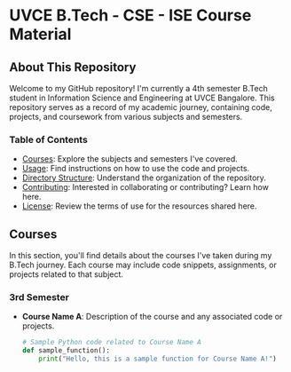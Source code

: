 # UVCE B.Tech - CSE - ISE Course Material

## About This Repository

Welcome to my GitHub repository! I'm currently a 4th semester B.Tech student in Information Science and Engineering at UVCE Bangalore. This repository serves as a record of my academic journey, containing code, projects, and coursework from various subjects and semesters.

### Table of Contents

- [Courses](#courses): Explore the subjects and semesters I've covered.
- [Usage](#usage): Find instructions on how to use the code and projects.
- [Directory Structure](#directory-structure): Understand the organization of the repository.
- [Contributing](#contributing): Interested in collaborating or contributing? Learn how here.
- [License](#license): Review the terms of use for the resources shared here.

## Courses

In this section, you'll find details about the courses I've taken during my B.Tech journey. Each course may include code snippets, assignments, or projects related to that subject.

### 3rd Semester

- **Course Name A**: Description of the course and any associated code or projects.

  ```python
  # Sample Python code related to Course Name A
  def sample_function():
      print("Hello, this is a sample function for Course Name A!")
